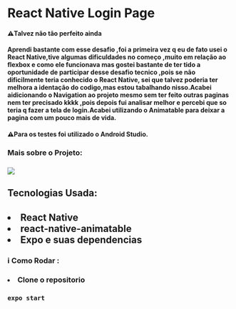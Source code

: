 # React Native Login Page
<h4>⚠️Talvez não tão perfeito ainda<h4>
Aprendi bastante com esse desafio ,foi a primeira vez q eu de fato usei o React Native,tive algumas dificuldades no começo ,muito em relação ao flexbox e como ele funcionava
mas gostei bastante de ter tido a oportunidade de participar desse desafio tecnico ,pois se não dificilmente teria conhecido o React Native, sei que talvez poderia ter 
melhora a identação do codigo,mas estou tabalhando nisso.Acabei aidicionando o Navigation ao projeto mesmo sem ter feito outras paginas nem ter precisado kkkk ,pois depois 
fui analisar melhor e percebi que so teria q fazer a tela de login.Acabei utilizando o Animatable para deixar a pagina com um pouco mais de vida.

<h4>⚠️Para os testes foi utilizado o Android Studio. <h4>

<h3> Mais sobre o Projeto: <h3>

<img src=https://media.discordapp.net/attachments/914344565073412126/1033528039767810100/2022-10-22_20-03-32.gif>

<h2>Tecnologias Usada:<h2>
 <li>React Native</li>
 <li>react-native-animatable </li>
  <li>Expo e suas dependencias </li>
   
  
 
  
 <h3> ℹ️ Como Rodar :<h3> 
<li>Clone o repositorio</li>

### `expo start`


